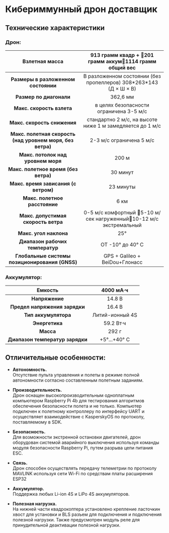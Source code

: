 
# **Кибериммунный дрон доставщик**

## **Технические характеристики**

### **Дрон:**

| Взлетная масса | 913 грамм квадр \+ 201 грамм аккум1114 грамм общий вес |
| :---: | :---: |
| **Размеры в разложенном состоянии** | В разложенном состоянии (без пропеллеров) 308\*263\*143 (Д × Ш × В) |
| **Размер по диагонали**  | 362,6 мм |
| **Макс. скорость взлета** | в целях безопасности ограничена 3-5 м/с |
| **Макс. скорость снижения** | стандартно 2 м/с, на высоте ниже 1 м замедляется до 1 м/с |
| **Макс. полетная скорость (над уровнем моря, без ветра)** | 2-3 м/с ограничена 5 м/с |
| **Макс. потолок над уровнем моря** | 200 м |
| **Макс. полетное время (без ветра)** | 30 минут |
| **Макс. время зависания (с ветром)** | 23 минуты |
| **Макс. полетное расстояние** | 6 км |
| **Макс. допустимая скорость ветра** |  0-5 м/с комфортный 5-10 м/сек нагруженный10-12 м/с экстремальный |
| **Макс. угол наклона** | 25° |
| **Диапазон рабочих температур** | ОТ \-10° до 40° C |
| **Глобальные системы позиционирования (GNSS)** | GPS \+ Galileo \+ BeiDou+Глонасс |

### **Аккумулятор:**

| Емкость | 4000 мА·ч |
| :---: | :---: |
| **Напряжение** | 14.8 В |
| **Предел напряжения зарядки** | 16.4 В |
| **Тип аккумулятора** | Литий-ионный 4S |
| **Энергетика** | 59.2 Вт·ч |
| **Масса** | 292 г |
| **Диапазон температур зарядки** | \+5°...+40° C |

## **Отличительные особенности:**

* **Автономность.**  
  Отсутствие пульта управления и полеты в режиме полной автономности согласно составленным полетным заданиям.

* **Производительность.**  
  Дрон оснащен высокопроизводительным одноплатным компьютером Raspberry Pi 4b для тестирования алгоритмов обеспечения безопасности полета и не только. Компьютер подключен к полетному контроллеру по интерфейсу UART и осуществляет взаимодействие с KasperskyOS по протоколу, поставляемому в SDK.

* **Безопасность.**  
  Для возможности экстренной остановки двигателей, дрон оборудован системой аварийного выключения используя команды модуля безопасности Raspberry Pi, путем разрыва цепи питания ESC.

* **Связь.**  
  Дрон способен осуществлять передачу телеметрии по протоколу MAVLINK используя сети Wi-Fi по средствам платы расширения ESP32

* **Аккумулятор.**  
  Поддержка любых Li-ion 4S и LiPo 4S аккумуляторов.

* **Полезная нагрузка.**  
  На нижней части квадрокоптера установлено крепление ласточкин хвост для установки и BLS разъем для подключения и подключения полезной нагрузки. Также предусмотрен модуль реле для принудительной деактивации полезной нагрузки.